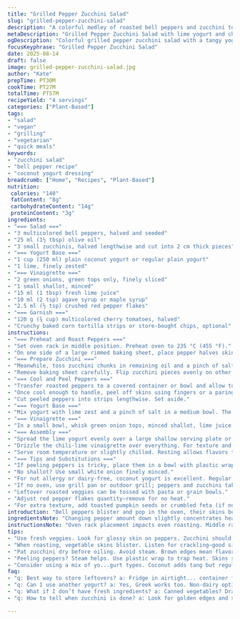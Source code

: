 ```yaml
---
title: "Grilled Pepper Zucchini Salad"
slug: "grilled-pepper-zucchini-salad"
description: "A colorful medley of roasted bell peppers and zucchini tossed with a tangy lime yogurt base, topped with a chili-lime vinaigrette and fresh cherry tomatoes. Includes optional crispy tortilla chips for crunch. Uses lime instead of lemon for brightness and replaces creamy yogurt with coconut yogurt for dairy-free variation. Roasting times adjusted for perfect char and subtle caramelization. Notes on peeling peppers easily and recognizing zucchini doneness included. Salad serves four and is vibrant, fresh, and textured with hints of heat and acid."
metaDescription: "Grilled Pepper Zucchini Salad with lime yogurt and chili-lime vinaigrette. A vibrant Mediterranean-Fusion dish perfect for summer gatherings."
ogDescription: "Colorful grilled pepper zucchini salad with a tangy yogurt base. Fresh veggies and zesty flavors meet in this vibrant dish."
focusKeyphrase: "Grilled Pepper Zucchini Salad"
date: 2025-08-14
draft: false
image: grilled-pepper-zucchini-salad.jpg
author: "Kate"
prepTime: PT30M
cookTime: PT27M
totalTime: PT57M
recipeYield: "4 servings"
categories: ["Plant-Based"]
tags:
- "salad"
- "vegan"
- "grilling"
- "vegetarian"
- "quick meals"
keywords:
- "zucchini salad"
- "bell pepper recipe"
- "coconut yogurt dressing"
breadcrumb: ["Home", "Recipes", "Plant-Based"]
nutrition: 
 calories: "140"
 fatContent: "8g"
 carbohydrateContent: "14g"
 proteinContent: "3g"
ingredients:
- "=== Salad ==="
- "3 multicolored bell peppers, halved and seeded"
- "25 ml (1½ tbsp) olive oil"
- "3 small zucchinis, halved lengthwise and cut into 2 cm thick pieces"
- "=== Yogurt Base ==="
- "1 cup (250 ml) plain coconut yogurt or regular plain yogurt"
- "1 lime, finely zested"
- "=== Vinaigrette ==="
- "2 green onions, green tops only, finely sliced"
- "1 small shallot, minced"
- "15 ml (1 tbsp) fresh lime juice"
- "10 ml (2 tsp) agave syrup or maple syrup"
- "2.5 ml (½ tsp) crushed red pepper flakes"
- "=== Garnish ==="
- "120 g (¾ cup) multicolored cherry tomatoes, halved"
- "Crunchy baked corn tortilla strips or store-bought chips, optional"
instructions:
- "=== Preheat and Roast Peppers ==="
- "Set oven rack in middle position. Preheat oven to 235 °C (455 °F)."
- "On one side of a large rimmed baking sheet, place pepper halves skin-side up. Drizzle with half the oil (12 ml). Sprinkle with salt. Roast for about 17 minutes until skins blister, shiny with oil, beginning to char—listen for light crackles and pops indicating blistering."
- "=== Prepare Zucchini ==="
- "Meanwhile, toss zucchini chunks in remaining oil and a pinch of salt in a bowl. They’ll brown better if dry—pat with paper towel if wet."
- "Remove baking sheet carefully. Flip zucchini pieces evenly on other side of sheet. Return to oven for 11 to 13 minutes. Watch closely—zucchini should develop golden brown edges, shrivel slightly, but still retain some bite. If overly soft, they’re past prime roasting."
- "=== Cool and Peel Peppers ==="
- "Transfer roasted peppers to a covered container or bowl and allow to cool 8 to 10 minutes—steam helps loosen skin."
- "Once cool enough to handle, peel off skins using fingers or a paring knife. If abrupt, skins won’t come off clean; resting time matters here."
- "Cut peeled peppers into strips lengthwise. Set aside."
- "=== Yogurt Base ==="
- "Mix yogurt with lime zest and a pinch of salt in a medium bowl. The zest brings aromatic oils; don’t skip. Coconut yogurt adds tropical tang; regular yogurt works fine if preferred."
- "=== Vinaigrette ==="
- "In a small bowl, whisk green onion tops, minced shallot, lime juice, syrup, and crushed red pepper flakes. Season lightly with salt. Balance acidity and sweetness well—adjust honey/agave or lime juice to taste."
- "=== Assembly ==="
- "Spread the lime yogurt evenly over a large shallow serving plate or platter. Layer the pepper strips and roasted zucchini atop. Scatter cherry tomato halves around for bursts of acidity and freshness."
- "Drizzle the chili-lime vinaigrette over everything. For texture and crunch, scatter baked tortilla strips or chips right before serving."
- "Serve room temperature or slightly chilled. Resting allows flavors to marry but avoid reheating."
- "=== Tips and Substitutions ==="
- "If peeling peppers is tricky, place them in a bowl with plastic wrap on to trap steam after roasting—makes peeling effortless."
- "No shallot? Use small white onion finely minced."
- "For nut allergy or dairy-free, coconut yogurt is excellent. Regular yogurt guarantees creaminess but can be more tangy."
- "If no oven, use grill pan or outdoor grill; peppers and zucchini take on smoky depth. Watch cooking times closely; grill heat varies."
- "Leftover roasted veggies can be tossed with pasta or grain bowls."
- "Adjust red pepper flakes quantity—remove for no heat."
- "For extra texture, add toasted pumpkin seeds or crumbled feta (if no dairy restrictions)."
introduction: "Bell peppers blister and pop in the oven, their skins bubble up before coming off with a snap. That smoky aroma, the tactile moment of peeling tender strips—it’s rewarding work. Meanwhile, zucchini goes from firm to golden-tender, caramelizing edges tell you it’s time. Whisking yogurt with lime zest gives a vibrant base, slightly tart but creamy, a cool offset to roasted warmth. The vinaigrette brings sharp green onion bite, sweet-sour lime punch, and a kick from red pepper flakes; a lively contrast. Adding cherry tomatoes gives the dish pops of juicy freshness, and crunch from crisp chips rounds the mouthfeel. Layers, colors, texture—each component prepped deliberately. No guesswork—timing and texture cues guide you. Like juggling a small symphony. Recipe breaks down efficiently, practical for weekdays yet elevated enough for guests."
ingredientsNote: "Changing pepper amount down slightly concentrates heat on zucchini; helps avoid watery salad from too many soft veggies. Using lime instead of lemon brightens flavors with a gentler citrus note. Shallot swapped for more subtle, less assertive onion. Coconut yogurt replaces regular for dairy-free fold-in; creamy but with a different tang profile. Olive oil split ensures peppers get enough fat to blister but zucchini isn’t drowning. Tomato choice multicolored cherry for interest; you can swap grape or regular, adjust size. Chips optional but add welcome crunch; homemade pita chips great but corn tortilla strips add a lively twist. Salt is withheld till all is cooked to avoid drawing excess moisture prematurely."
instructionsNote: "Oven rack placement impacts even roasting. Middle rack ensures heat circulates properly—too low and bottom burns, too high and veggies dry too fast. Peel peppers while still slightly warm for best results—if fully cooled, skin sticks. Watch zucchini carefully; they go from perfectly roasted to soggy fast. Visible browning and slight collapse signal readiness. Stir yogurt gently with zest; too vigorous whipping breaks texture. Vinaigrette sharpness adjusted by tasting, critical to avoid overpowering the subtle roasted flavors. Assemble salad just before serving; chips get soggy rapidly if set on top too early. Use rimmed baking sheet to corral juices and oils—more surface area helps vegetables caramelize properly. A little patience, a sharp eye, and tactile cues—know what to look for, listen for the sizzle and pop, feel the tender give of roasted veggies under a fork."
tips:
- "Use fresh veggies. Look for glossy skin on peppers. Zucchini should be firm. Press gently."
- "When roasting, vegetable skins blister. Listen for crackling—good sign you’re on track."
- "Pat zucchini dry before oiling. Avoid steam. Brown edges mean flavor; too soft? Toss."
- "Peeling peppers? Steam helps. Use plastic wrap to trap heat. Skins slide off easier."
- "Consider using a mix of yo...gurt types. Coconut adds tang but regular is creamy."
faq:
- "q: Best way to store leftovers? a: Fridge in airtight... container for up to three days. Salad may get soggy. Keep chips apart."
- "q: Can I use another yogurt? a: Yes, Greek works too. Non-dairy options vary. Trust your taste."
- "q: What if I don’t have fresh ingredients? a: Canned vegetables? Drain well. Frozen works but adjust cook time."
- "q: How to tell when zucchini is done? a: Look for golden edges and slight... shriveling. Too soft? Overcooked."

---
```

